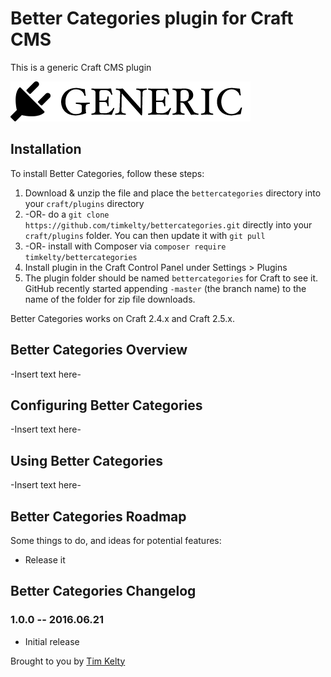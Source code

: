 # Better Categories plugin for Craft CMS

This is a generic Craft CMS plugin

![Screenshot](resources/screenshots/plugin_logo.png)

## Installation

To install Better Categories, follow these steps:

1. Download & unzip the file and place the `bettercategories` directory into your `craft/plugins` directory
2.  -OR- do a `git clone https://github.com/timkelty/bettercategories.git` directly into your `craft/plugins` folder.  You can then update it with `git pull`
3.  -OR- install with Composer via `composer require timkelty/bettercategories`
4. Install plugin in the Craft Control Panel under Settings > Plugins
5. The plugin folder should be named `bettercategories` for Craft to see it.  GitHub recently started appending `-master` (the branch name) to the name of the folder for zip file downloads.

Better Categories works on Craft 2.4.x and Craft 2.5.x.

## Better Categories Overview

-Insert text here-

## Configuring Better Categories

-Insert text here-

## Using Better Categories

-Insert text here-

## Better Categories Roadmap

Some things to do, and ideas for potential features:

* Release it

## Better Categories Changelog

### 1.0.0 -- 2016.06.21

* Initial release

Brought to you by [Tim Kelty](http://fusionary.com/)
